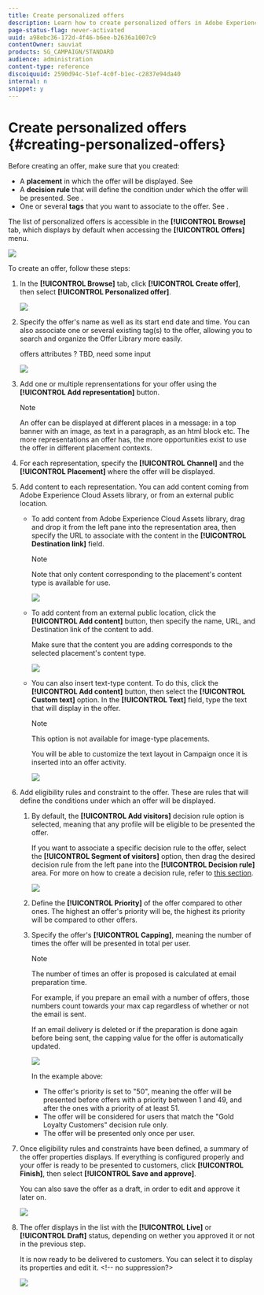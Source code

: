 ```yaml
---
title: Create personalized offers
description: Learn how to create personalized offers in Adobe Experience Platform.
page-status-flag: never-activated
uuid: a98ebc36-172d-4f46-b6ee-b2636a1007c9
contentOwner: sauviat
products: SG_CAMPAIGN/STANDARD
audience: administration
content-type: reference
discoiquuid: 2590d94c-51ef-4c0f-b1ec-c2837e94da40
internal: n
snippet: y
---
```


# Create personalized offers {#creating-personalized-offers}

Before creating an offer, make sure that you created:

* A **placement** in which the offer will be displayed. See [](../../offer-library/using/creating-placements.md)
* A **decision rule** that will define the condition under which the offer will be presented. See [](../../offer-library/using/creating-decision-rules.md).
* One or several **tags** that you want to associate to the offer. See [](../../offer-library/using/creating-tags.md).

The list of personalized offers is accessible in the **[!UICONTROL Browse]** tab, which displays by default when accessing the **[!UICONTROL Offers]** menu.

![](assets/offers_list.png)

To create an offer, follow these steps:

1. In the **[!UICONTROL Browse]** tab, click **[!UICONTROL Create offer]**, then select **[!UICONTROL Personalized offer]**.

    ![](assets/create_offer.png)

1. Specify the offer's name as well as its start  end date and time. You can also associate one or several existing tag(s) to the offer, allowing you to search and organize the Offer Library more easily.

    offers attributes ? TBD, need some input

    ![](assets/offer_details.png)
    
1. Add one or multiple reprensentations for your offer using the **[!UICONTROL Add representation]** button.

    >[!NOTE]
    >
    >An offer can be displayed at different places in a message: in a top banner with an image, as text in a paragraph, as an html block etc. The more representations an offer has, the more opportunities exist to use the offer in different placement contexts.

1. For each representation, specify the **[!UICONTROL Channel]** and the **[!UICONTROL Placement]** where the offer will be displayed.

1. Add content to each representation. You can add content coming from Adobe Experience Cloud Assets library, or from an external public location.

    * To add content from Adobe Experience Cloud Assets library, drag and drop it from the left pane into the representation area, then specify the URL to associate with the content in the **[!UICONTROL Destination link]** field.

        >[!NOTE]
        >
        >Note that only content corresponding to the placement's content type is available for use.

        ![](assets/offer_drag_content.png)

    * To add content from an external public location, click the **[!UICONTROL Add content]** button, then specify the name, URL, and Destination link of the content to add.

        Make sure that the content you are adding corresponds to the selected placement's content type.

        ![](assets/offer_add_content.png)

    * You can also insert text-type content. To do this, click the **[!UICONTROL Add content]** button, then select the **[!UICONTROL Custom text]** option. In the **[!UICONTROL Text]** field, type the text that will display in the offer.

        >[!NOTE]
        >
        >This option is not available for image-type placements.
        >
        >You will be able to customize the text layout in Campaign once it is inserted into an offer activity.

        ![](assets/offer_text_content.png)

1. Add eligibility rules and constraint to the offer. These are rules that will define the conditions under which an offer will be displayed.

    1. By default, the **[!UICONTROL Add visitors]** decision rule option is selected, meaning that any profile will be eligible to be presented the offer.
    
        If you want to associate a specific decision rule to the offer, select the **[!UICONTROL Segment of visitors]** option, then drag the desired decision rule from the left pane into the **[!UICONTROL Decision rule]** area. For more on how to create a decision rule, refer to [this section](../../offer-library/using/creating-decision-rules.md).

        ![](assets/offer_rule.png)

    1. Define the **[!UICONTROL Priority]** of the offer compared to other ones. The highest an offer's priority will be, the highest its priority will be compared to other offers.

    1. Specify the offer's **[!UICONTROL Capping]**, meaning the number of times the offer will be presented in total per user.

        >[!NOTE]
        >
        >The number of times an offer is proposed is calculated at email preparation time.
        >
        >For example, if you prepare an email with a number of offers, those numbers count towards your max cap regardless of whether or not the email is sent.
        >
        >If an email delivery is deleted or if the preparation is done again before being sent, the capping value for the offer is automatically updated.

        ![](assets/offer_capping.png)
        
        In the example above:

        * The offer's priority is set to "50", meaning the offer will be presented before offers with a priority between 1 and 49, and after the ones with a priority of at least 51.
        * The offer will be considered for users that match the "Gold Loyalty Customers" decision rule only.
        * The offer will be presented only once per user.

1. Once eligibility rules and constraints have been defined, a summary of the offer properties displays. If everything is configured properly and your offer is ready to be presented to customers, click **[!UICONTROL Finish]**, then select **[!UICONTROL Save and approve]**.

    You can also save the offer as a draft, in order to edit and approve it later on.

    ![](assets/offer_review.png)

1. The offer displays in the list with the **[!UICONTROL Live]** or **[!UICONTROL Draft]** status, depending on wether you approved it or not in the previous step.

    It is now ready to be delivered to customers. You can select it to display its properties and edit it. <!-- no suppression?>

    ![](assets/offer_created.png)
